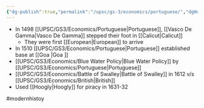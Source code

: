 ```yaml
---
{"dg-publish":true,"permalink":"/upsc/gs-3/economics/portuguese/","dgHomeLink":true,"dgPassFrontmatter":false}
---
```


- In 1498 [[UPSC/GS3/Economics/Portuguese|Portuguese]], [[Vasco De Gamma|Vasco De Gamma]] stepped their foot in [[Calicut|Calicut]]
	- They were first [[European|European]] to arrive
- In 1510 [[UPSC/GS3/Economics/Portuguese|Portuguese]] established base at [[Goa |Goa ]]
- [[UPSC/GS3/Economics/Blue Water Policy|Blue Water Policy]] by [[UPSC/GS3/Economics/Portuguese|Portuguese]]
- [[UPSC/GS3/Economics/Battle of Swalley|Battle of Swalley]] in 1612 v/s [[UPSC/GS3/Economics/British|British]]
- Used [[Hoogly|Hoogly]] for piracy in 1631-32

#modernhistoy
